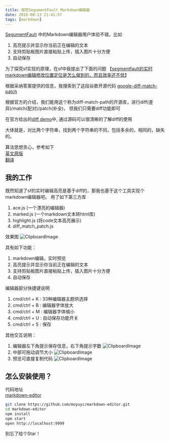 ```yaml
---
title: 探究SegumentFault Markdown编辑器
date: 2016-08-13 21:41:57
tags: [markdown]
---
```


[SegumentFault](https://segmentfault.com/) 中的Markdown编辑器用户体验不错，比如

1. 高亮提示并显示你当前正在编辑的文本
2. 支持剪贴板图片直接粘贴上传，插入图片十分方便
3. 自动保存

为了探究sf实现的原理，在sf中我提出了下面的问题
【[segmentfault的实时markdown编辑修改位置定位是怎么做到的，而且效率还不低](https://segmentfault.com/q/1010000006166048)】

根据采纳答案提供的信息，我搜索到了这段谷歌开源代码 [google-diff-match-patch](https://code.google.com/p/google-diff-match-patch/)

根据官方的介绍，我们能用这个称为diff-match-path的开源库，进行diff(差异)/match(配对)/patch(补全)， 但我们只需要diff功能即可

在官方给出的[diff demo](https://neil.fraser.name/software/diff_match_patch/svn/trunk/demos/demo_diff.html)中, 通过源码可以很清晰的了解diff的使用

<!--more--> 

大体就是，对比两个字符串，找到两个字符串的不同，包括多余的，相同的，缺失的。

算法思想贪心，参考如下  
[英文原版](http://simplygenius.net/Article/DiffTutorial1)  
[翻译](http://yaowhat.com/2014/07/21/entry-version-diff-1.html)

## 我的工作

既然知道了sf的实时编辑高亮是基于diff的，那我也基于这个工具实现个markdown编辑器吧。 
用了如下第三方库
1. ace.js (一个漂亮的编辑器)
2. marked.js (一个markdown文本转html库)
3. highlight.js (将code文本高亮展示)
4. diff_match_patch.js

效果图
![ClipboardImage](http://obu9je6ng.bkt.clouddn.com/FtLU4iWnXe9aqXR2cYkJ-55l167u?imageslim)

具有如下功能：
1. markdown编辑，实时预览
2. 高亮提示并显示你当前正在编辑的文本
3. 支持剪贴板图片直接粘贴上传，插入图片十分方便
4. 自动保存

编辑器部分快捷键说明
1. cmd/ctrl + K : 33种编辑器主题供选择
2. cmd/ctrl + B : 编辑器字体放大
3. cmd/ctrl + M : 编辑器字体缩小
4. cmd/ctrl + U : 自动保存功能开关
5. cmd/ctrl + S : 保存

其他交互说明：
1. 编辑器左下角提示保存信息，右下角提示字数
 ![ClipboardImage](http://obu9je6ng.bkt.clouddn.com/FklqPf-mbderllJaGFfBamL_3lle?imageslim)
2. 中部可拖动调节大小
![ClipboardImage](http://obu9je6ng.bkt.clouddn.com/FroCfvrfeAz_b8oPCyiZrxXGHRmd?imageslim)
3. 预览可直接复制代码
![ClipboardImage](http://obu9je6ng.bkt.clouddn.com/FtRJ93mBtmKC0_LnGaSyuZfABdXN?imageslim)

## 怎么安装使用？

代码地址  
[markdown-editor](https://github.com/moyuyc/markdown-editor)

```sh
git clone https://github.com/moyuyc/markdown-editor.git
cd markdown-editor
npm install
npm start
open http://localhost:9999
```

别忘了给个Star！

